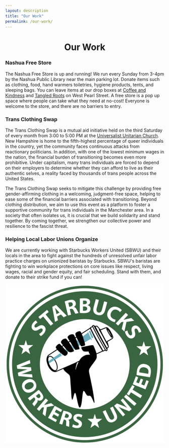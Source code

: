 ```yaml
---
layout: description
title: "Our Work"
permalink: /our-work/
---
```


<h1 style="text-align: center;"> Our Work </h1>

<div class="two-columns">
  <div>
    <h3>Nashua Free Store</h3>
    <p>The Nashua Free Store is up and running! We run every Sunday from 3-4pm by the Nashua Public Library near the main parking lot. Donate items such as clothing, food, hand warmers toiletries, hygiene products, tents, and sleeping bags. You can leave items at our drop boxes at <a href="https://maps.app.goo.gl/eNwZFLw8yF3F2h1M7">Coffee and Kindness</a> and <a href="https://maps.app.goo.gl/qceu2BrW4uZyBKmF6">Tangled Roots</a> on West Pearl Street. A free store is a pop up space where people can take what they need at no-cost! Everyone is welcome to the store, and there are no barriers to entry.</p>
  </div>
  <script src='https://actionnetwork.org/widgets/v5/fundraising/nashua-free-store-donations?format=js&source=widget'></script>
  <div id='can-fundraising-area-nashua-free-store-donations' style='width: 37.5rem'><!-- this div is the target for our HTML insertion --></div>
</div>

<div class="two-columns">
  <div>
    <h3>Trans Clothing Swap</h3>
    <p>
      The Trans Clothing Swap is a mutual aid initiative held on the third Saturday of every month from 3:00 to 5:00 PM at the <a href="https://maps.app.goo.gl/Uft9QaamygZxirwW7">Universalist Unitarian Church</a>. New Hampshire is home to the fifth-highest percentage of queer individuals in the country, yet the community faces continuous attacks from reactionary politicians. In addition, with one of the lowest minimum wages in the nation, the financial burden of transitioning becomes even more prohibitive. Under capitalism, many trans individuals are forced to depend on their employers to determine whether they can afford to live as their authentic selves, a reality faced by thousands of trans people across the United States.
    </p>
    <p>
      The Trans Clothing Swap seeks to mitigate this challenge by providing free gender-affirming clothing in a welcoming, judgment-free space, helping to ease some of the financial barriers associated with transitioning. Beyond clothing distribution, we aim to use this event as a platform to foster a supportive community for trans individuals in the Manchester area. In a society that often isolates us, it is crucial that we build solidarity and stand together. By coming together, we strengthen our collective power and resilience to the fascist threat.
    </p>
  </div>
</div>

<div class="two-columns">
  <div>
    <h3>Helping Local Labor Unions Organize</h3>
    <p >We are currently working with Starbucks Workers United (SBWU) and their locals in the area to fight against the hundreds of unresolved unfair labor practice charges on unionized baristas by Starbucks. SBWU's baristas are fighting to win workplace protections on core issues like respect, living wages, racial and gender equity, and fair scheduling. Stand with them, and donate to their strike fund if you can! </p>
  </div>
  <div class="column-image-cnt">
    <img
      src="/assets/images/sbwu-logo.png"
      alt="Starbucks Workers United logo"
      class="responsive-image"
    >
  </div>
</div>
